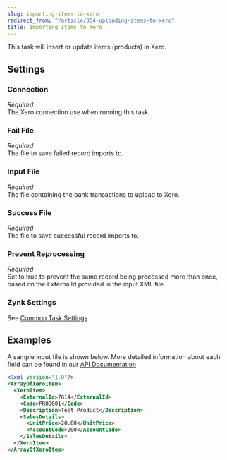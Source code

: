 ```yaml
---
slug: importing-items-to-xero
redirect_from: "/article/354-uploading-items-to-xero"
title: Importing Items to Xero
---
```


This task will insert or update items (products) in Xero.

## Settings

### Connection 
_Required_  
The Xero connection use when running this task.

### Fail File
_Required_  
The file to save failed record imports to.

### Input File
_Required_  
The file containing the bank transactions to upload to Xero.

### Success File
_Required_  
The file to save successful record imports to.

### Prevent Reprocessing
_Required_  
Set to true to prevent the same record being processed more than once, based on the ExternalId provided in the input XML file.

### Zynk Settings
See [Common Task Settings](common-task-settings)

## Examples

A sample input file is shown below. More detailed information about each field can be found in our [API Documentation](xero-item-xml).

```xml
<?xml version="1.0"?>
<ArrayOfXeroItem>
  <XeroItem>
    <ExternalId>7814</ExternalId>
    <Code>PROD001</Code>
    <Description>Test Product</Description>
    <SalesDetails>
      <UnitPrice>20.00</UnitPrice>
      <AccountCode>200</AccountCode>
    </SalesDetails>
  </XeroItem>
</ArrayOfXeroItem>
```